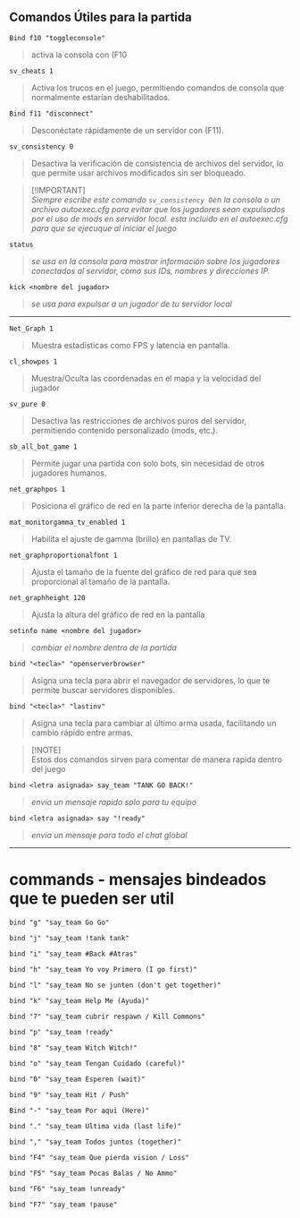 ## Comandos Útiles para la partida 

```
Bind f10 "toggleconsole"
```
> activa la consola con (F10
```
sv_cheats 1
```
> Activa los trucos en el juego, permitiendo comandos de consola que normalmente estarían deshabilitados.

```
Bind f11 "disconnect"
```
> Desconéctate rápidamente de un servidor con (F11).

```
sv_consistency 0
```
> Desactiva la verificación de consistencia de archivos del servidor, lo que permite usar archivos modificados sin ser bloqueado.

> [!IMPORTANT]\
> _Siempre escribe este comando `sv_consistency 0`en la consola o un archivo autoexec.cfg para evitar que los jugadores sean expulsados por el uso de mods en servidor local. *esta incluido en el autoexec.cfg para que se ejecuque al iniciar el juego*_

```
status
```
> _se usa en la consola para mostrar información sobre los jugadores conectados al servidor, como sus IDs, nombres y direcciones IP._

```
kick <nombre del jugador>
``` 
> _se usa para expulsar a un jugador de tu servidor local_
---

```
Net_Graph 1
``` 
> Muestra estadísticas como FPS y latencia en pantalla.
```
cl_showpos 1 
```
> Muestra/Oculta las coordenadas en el mapa y la velocidad del jugador
```
sv_pure 0
```
> Desactiva las restricciones de archivos puros del servidor, permitiendo contenido personalizado (mods, etc.).
```
sb_all_bot_game 1
```
> Permite jugar una partida con solo bots, sin necesidad de otros jugadores humanos.
```
net_graphpos 1
```
> Posiciona el gráfico de red en la parte inferior derecha de la pantalla.
```
mat_monitorgamma_tv_enabled 1
```
> Habilita el ajuste de gamma (brillo) en pantallas de TV.
```
net_graphproportionalfont 1
```
> Ajusta el tamaño de la fuente del gráfico de red para que sea proporcional al tamaño de la pantalla.
```
net_graphheight 120
```
> Ajusta la altura del gráfico de red en la pantalla

```
setinfo name <nombre del jugador>
``` 
> _cambiar el nombre dentro de la partida_
```
bind "<tecla>" "openserverbrowser"
```
> Asigna una tecla para abrir el navegador de servidores, lo que te permite buscar servidores disponibles.
```
bind "<tecla>" "lastinv"
```
> Asigna una tecla para cambiar al último arma usada, facilitando un cambio rápido entre armas.


> [!NOTE]\
> Estos dos comandos sirven para comentar de manera rapida dentro del juego

```
bind <letra asignada> say_team "TANK GO BACK!"
``` 
> _envia un mensaje rapido solo para tu equipo_

```
bind <letra asignada> say "!ready"
``` 

> _envia un mensaje para todo el chat global_



---
# commands - mensajes bindeados que te pueden ser util

```
bind "g" "say_team Go Go"
```
```
bind "j" "say_team !tank tank"
```
```
bind "i" "say_team #Back #Atras"
```
```
bind "h" "say_team Yo voy Primero (I go first)"
```
```
bind "l" "say_team No se junten (don't get together)"
```
```
bind "k" "say_team Help Me (Ayuda)"
```
```
bind "7" "say_team cubrir respawn / Kill Commons"
```
```
bind "p" "say_team !ready"
```
```
bind "8" "say_team Witch Witch!"
```
```
bind "o" "say_team Tengan Cuidado (careful)"
```
```
bind "0" "say_team Esperen (wait)"
```
```
bind "9" "say_team Hit / Push"
```
```
Bind "-" "say_team Por aqui (Here)"
```
```
bind "." "say_team Ultima vida (last life)"
```
```
bind "," "say_team Todos juntos (together)"
```
```
bind "F4" "say_team Que pierda vision / Loss"
```
```
bind "F5" "say_team Pocas Balas / No Ammo"
```
```
bind "F6" "say_team !unready"
```
```
bind "F7" "say_team !pause"
```
